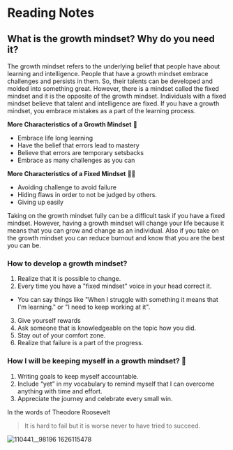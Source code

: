 # Reading Notes
## What is the growth mindset? Why do you need it?


The growth mindset refers to the underlying belief that people have about learning and intelligence. People that have a growth mindset embrace challenges and persists in them. So, their talents can be developed and molded into something great. However, there is a mindset called the fixed mindset and it is the opposite of the growth mindset. Individuals with a fixed mindset believe that talent and intelligence are fixed. If you have a growth mindset, you embrace mistakes as a part of the learning process.

**More Characteristics of a Growth Mindset** :brain:
- Embrace life long learning
- Have the belief that errors lead to mastery
- Believe that errors are temporary setsbacks
- Embrace as many challenges as you can

**More Characteristics of a Fixed Mindset** :woman_facepalming:
- Avoiding challenge to avoid failure
- Hiding flaws in order to not be judged by others.
- Giving up easily

Taking on the growth mindset fully can be a difficult task if you have a fixed mindset. However, having a growth mindset will change your life because it means that you can grow and change as an individual. Also if you take on the growth mindset you can reduce burnout and know that you are the best you can be.

### How to develop a growth mindset?

1. Realize that it is possible to change.
2. Every time you have a "fixed mindset" voice in your head correct it.
  - You can say things like "When I struggle with something it means that I'm learning." or "I need to keep working at it".
3. Give yourself rewards
4. Ask someone that is knowledgeable on the topic how you did.
5. Stay out of your comfort zone.
6. Realize that failure is a part of the progress.


### How I will be keeping myself in a growth mindset? :thought_balloon:
1. Writing goals to keep myself accountable.
2. Include “yet” in my vocabulary to remind myself that I can overcome anything with time and effort.
3. Appreciate the journey and celebrate every small win.

In the words of Theodore Roosevelt
> It is hard to fail but it is worse never to have tried to succeed.

![110441__98196 1626115478](https://user-images.githubusercontent.com/84049614/126381512-859edede-3d6e-4787-a7cc-62400f63f91a.jpg)

